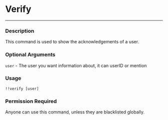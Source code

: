 # Verify
---
### Description
This command is used to show the acknowledgements of a user.
### Optional Arguments
`user` - The user you want information about, it can userID or mention
### Usage
```
!!verify [user]
```
### Permission Required
Anyone can use this command, unless they are blacklisted globally.
